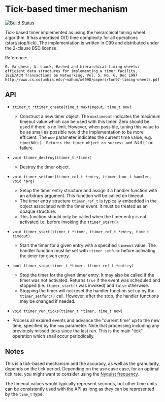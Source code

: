 # Tick-based timer mechanism

[![Build Status](https://travis-ci.org/rmind/ttimer.svg?branch=master)](https://travis-ci.org/rmind/ttimer)

Tick-based timer implemented as using the hierarchical timing wheel
algorithm.  It has amortised O(1) time complexity for all operations
(start/stop/tick).  The implementation is written in C99 and distributed
under the 2-clause BSD license.

Reference:

	G. Varghese, A. Lauck, Hashed and hierarchical timing wheels:
	efficient data structures for implementing a timer facility,
	IEEE/ACM Transactions on Networking, Vol. 5, No. 6, Dec 1997
	http://www.cs.columbia.edu/~nahum/w6998/papers/ton97-timing-wheels.pdf

## API

* `ttimer_t *ttimer_create(time_t maxtimeout, time_t now)`
  * Construct a new timer object.  The `maxtimeout` indicates the maximum
  timeout value which can be used with this timer.  Zero should be used if
  there is no limit.  However, when possible, tuning this value to be as
  small as possible would the implementation to be more efficient.  The
  `now` parameter indicates the current time value, e.g. `time(NULL).
  Returns the timer object on success and `NULL` on failure.

* `void ttimer_destroy(ttimer_t *timer)`
  * Destroy the timer object.

* `void ttimer_setfunc(ttimer_ref_t *entry, ttimer_func_t handler, void *arg)`
  * Setup the timer entry structure and assign it a handler function with
  an arbitrary argument.  This function will be called on timeout.
  * The timer entry structure `ttimer_ref_t` is typically embedded in the
  object associated with the timer event.  It must be treated as an opaque
  structure.
  * This function should only be called when the timer entry is not
  activated i.e. before invoking the `ttimer_start()`.

* `void ttimer_start(ttimer_t *timer, ttimer_ref_t *entry, time_t timeout)`
  * Start the timer for a given entry with a specified `timeout` value.
  The handler function must be set with `ttimer_setfunc` before activating
  the timer for given entry.

* `bool ttimer_stop(ttimer_t *timer, ttimer_ref_t *enttry)`
  * Stop the timer for the given timer entry.  It may also be called if
  the timer was not activated.  Returns `true` if the event was scheduled
  and stopped (i.e. `ttimer_start()` was invoked) and `false` otherwise.
  * Stopping the timer will not reset the handler function set up by the
  `ttimer_setfunc()` call.  However, after the stop, the handler functions
  may be changed if needed.

* `void ttimer_run_ticks(ttimer_t *timer, time_t now)`
 * Process all expired events and advance the "current time" up to the
 new time, specified by the `now` parameter.  Note that processing including
 any previously missed ticks since the last run.  This is the main "tick"
 operation which shall occur periodically.

## Notes

This is a tick-based mechanism and the accuracy, as well as the granularity,
depends on the tick period.  Depending on the use case case, for an optimal
tick rate, you might want to consider using the
[Nyquist frequency](https://en.wikipedia.org/wiki/Nyquist_frequency).

The timeout values would typically represent seconds, but other time units
can be consistently used with the API as long as they can be represented by
the `time_t` type.

